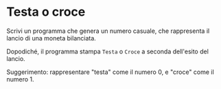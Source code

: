 # Testa o croce

Scrivi un programma che genera un numero casuale, che rappresenta il lancio di una moneta bilanciata. 

Dopodiché, il programma stampa ``Testa`` o ``Croce`` a seconda dell'esito del lancio.

Suggerimento: rappresentare "testa" come il numero 0, e "croce" come il numero 1.
